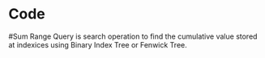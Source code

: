 # Code

#Sum Range Query is search operation to find the cumulative value stored at indexices using Binary Index Tree or Fenwick Tree.
